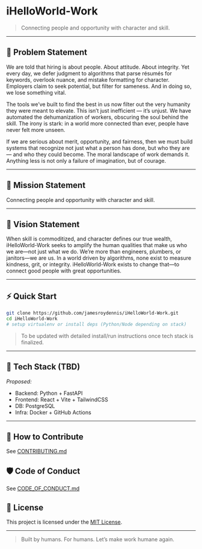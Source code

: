# iHelloWorld-Work

> Connecting people and opportunity with character and skill.

---

## 📌 Problem Statement
We are told that hiring is about people. About attitude. About integrity. Yet every day, we defer judgment to algorithms that parse résumés for keywords, overlook nuance, and mistake formatting for character. Employers claim to seek potential, but filter for sameness. And in doing so, we lose something vital.

The tools we’ve built to find the best in us now filter out the very humanity they were meant to elevate. This isn’t just inefficient — it’s unjust. We have automated the dehumanization of workers, obscuring the soul behind the skill. The irony is stark: in a world more connected than ever, people have never felt more unseen.

If we are serious about merit, opportunity, and fairness, then we must build systems that recognize not just what a person has done, but who they are — and who they could become. The moral landscape of work demands it. Anything less is not only a failure of imagination, but of courage.

---

## 🎯 Mission Statement
Connecting people and opportunity with character and skill.

---

## 🌅 Vision Statement
When skill is commoditized, and character defines our true wealth, iHelloWorld-Work seeks to amplify the human qualities that make us who we are—not just what we do. We’re more than engineers, plumbers, or janitors—we are us. In a world driven by algorithms, none exist to measure kindness, grit, or integrity. iHelloWorld-Work exists to change that—to connect good people with great opportunities.

---

## ⚡ Quick Start
```bash
git clone https://github.com/jamesroydennis/iHelloWorld-Work.git
cd iHelloWorld-Work
# setup virtualenv or install deps (Python/Node depending on stack)
```

> To be updated with detailed install/run instructions once tech stack is finalized.

---

## 🧰 Tech Stack (TBD)
_Proposed:_
- Backend: Python + FastAPI
- Frontend: React + Vite + TailwindCSS
- DB: PostgreSQL
- Infra: Docker + GitHub Actions

---

## 🤝 How to Contribute
See [CONTRIBUTING.md](CONTRIBUTING.md)

## 🛡 Code of Conduct
See [CODE_OF_CONDUCT.md](CODE_OF_CONDUCT.md)

## 📜 License
This project is licensed under the [MIT License](LICENSE).

---

> Built by humans. For humans. Let’s make work humane again.
